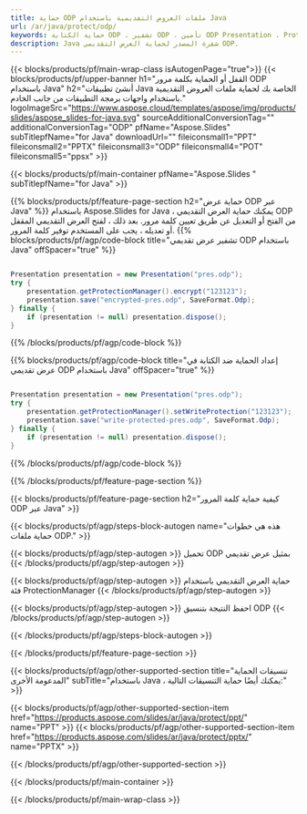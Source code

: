 ```yaml
---
title: حماية ODP ملفات العروض التقديمية باستخدام Java
url: /ar/java/protect/odp/
keywords: حماية الكتابة ODP ، تشفير ODP ، تأمين ODP Presentation ، Protect ODP
description: Java شفرة المصدر لحماية العرض التقديمي ODP.
---
```


{{< blocks/products/pf/main-wrap-class isAutogenPage="true">}}
{{< blocks/products/pf/upper-banner h1="القفل أو الحماية بكلمة مرور ODP باستخدام Java" h2="أنشئ تطبيقات Java الخاصة بك لحماية ملفات العروض التقديمية باستخدام واجهات برمجة التطبيقات من جانب الخادم." logoImageSrc="https://www.aspose.cloud/templates/aspose/img/products/slides/aspose_slides-for-java.svg" sourceAdditionalConversionTag="" additionalConversionTag="ODP" pfName="Aspose.Slides" subTitlepfName="for Java" downloadUrl="" fileiconsmall1="PPT" fileiconsmall2="PPTX" fileiconsmall3="ODP" fileiconsmall4="POT" fileiconsmall5="ppsx" >}}

{{< blocks/products/pf/main-container pfName="Aspose.Slides " subTitlepfName="for Java" >}}

{{% blocks/products/pf/feature-page-section  h2="حماية عرض ODP عبر Java" %}}
باستخدام Aspose.Slides for Java ، يمكنك حماية العرض التقديمي ODP من الفتح أو التعديل عن طريق تعيين كلمة مرور. بعد ذلك ، لفتح العرض التقديمي المقفل أو تعديله ، يجب على المستخدم توفير كلمة المرور.
{{% blocks/products/pf/agp/code-block title="تشفير عرض تقديمي ODP باستخدام Java" offSpacer="true" %}}

```java

Presentation presentation = new Presentation("pres.odp");
try {
    presentation.getProtectionManager().encrypt("123123");
    presentation.save("encrypted-pres.odp", SaveFormat.Odp);
} finally {
    if (presentation != null) presentation.dispose();
}
```

{{% /blocks/products/pf/agp/code-block %}}

{{% blocks/products/pf/agp/code-block title="إعداد الحماية ضد الكتابة في عرض تقديمي ODP باستخدام Java" offSpacer="true" %}}

```java

Presentation presentation = new Presentation("pres.odp");
try {
    presentation.getProtectionManager().setWriteProtection("123123");
    presentation.save("write-protected-pres.odp", SaveFormat.Odp);
} finally {
    if (presentation != null) presentation.dispose();
}
```

{{% /blocks/products/pf/agp/code-block %}}

{{% /blocks/products/pf/feature-page-section %}}

{{< blocks/products/pf/feature-page-section  h2="كيفية حماية كلمة المرور ODP عبر Java" >}}

{{< blocks/products/pf/agp/steps-block-autogen name="هذه هي خطوات حماية ملفات ODP." >}}

{{< blocks/products/pf/agp/step-autogen >}}
تحميل ODP بمثيل عرض تقديمي
{{< /blocks/products/pf/agp/step-autogen >}}

{{< blocks/products/pf/agp/step-autogen >}}
حماية العرض التقديمي باستخدام فئة ProtectionManager
{{< /blocks/products/pf/agp/step-autogen >}}

{{< blocks/products/pf/agp/step-autogen >}}
احفظ النتيجة بتنسيق ODP
{{< /blocks/products/pf/agp/step-autogen >}}

{{< /blocks/products/pf/agp/steps-block-autogen >}}

{{< /blocks/products/pf/feature-page-section >}}

{{< blocks/products/pf/agp/other-supported-section title="تنسيقات الحماية المدعومة الأخرى" subTitle="باستخدام Java ، يمكنك أيضًا حماية التنسيقات التالية:" >}}

{{< blocks/products/pf/agp/other-supported-section-item href="https://products.aspose.com/slides/ar/java/protect/ppt/" name="PPT" >}}
{{< blocks/products/pf/agp/other-supported-section-item href="https://products.aspose.com/slides/ar/java/protect/pptx/" name="PPTX" >}}


{{< /blocks/products/pf/agp/other-supported-section >}}

{{< /blocks/products/pf/main-container >}}
    
{{< /blocks/products/pf/main-wrap-class >}}